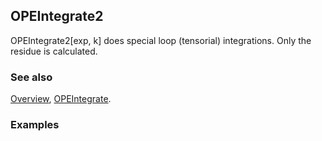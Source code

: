 ## OPEIntegrate2

OPEIntegrate2[exp, k] does special loop (tensorial) integrations. Only the residue is calculated.

### See also

[Overview](Extra/FeynCalc.md), [OPEIntegrate](OPEIntegrate.md).

### Examples